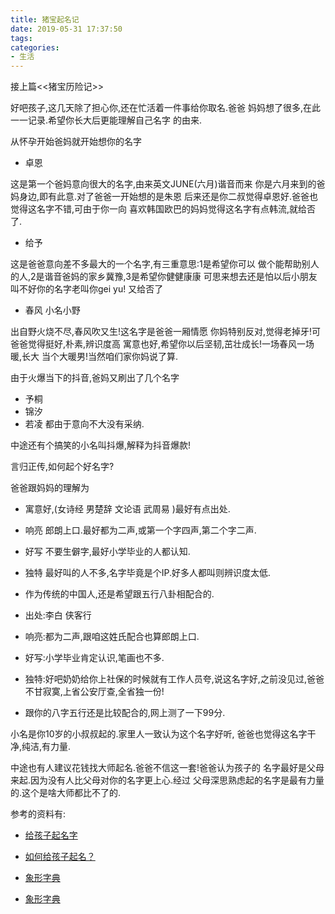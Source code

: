 ```yaml
---
title: 猪宝起名记
date: 2019-05-31 17:37:50
tags:
categories: 
- 生活
---
```


接上篇<<猪宝历险记>>

好吧孩子,这几天除了担心你,还在忙活着一件事给你取名.爸爸
妈妈想了很多,在此一一记录.希望你长大后更能理解自己名字
的由来.

从怀孕开始爸妈就开始想你的名字

* 卓恩

这是第一个爸妈意向很大的名字,由来英文JUNE(六月)谐音而来
你是六月来到的爸妈身边,即有此意.对了爸爸一开始想的是朱恩
后来还是你二叔觉得卓恩好.爸爸也觉得这名字不错,可由于你一向
喜欢韩国欧巴的妈妈觉得这名字有点韩流,就给否了.

* 给予

这是爸爸意向差不多最大的一个名字,有三重意思:1是希望你可以
做个能帮助别人的人,2是谐音爸妈的家乡冀豫,3是希望你健健康康
可思来想去还是怕以后小朋友叫不好你的名字老叫你gei yu!
又给否了

* 春风 小名小野

出自野火烧不尽,春风吹又生!这名字是爸爸一厢情愿
你妈特别反对,觉得老掉牙!可爸爸觉得挺好,朴素,辨识度高
寓意也好,希望你以后坚韧,茁壮成长!一场春风一场暖,长大
当个大暖男!当然咱们家你妈说了算.

由于火爆当下的抖音,爸妈又刷出了几个名字
* 予桐
* 锦汐
* 若凌
都由于意向不大没有采纳.

中途还有个搞笑的小名叫抖爆,解释为抖音爆款!

言归正传,如何起个好名字?

爸爸跟妈妈的理解为

* 寓意好,(女诗经 男楚辞 文论语 武周易 )最好有点出处.

* 响亮 郎朗上口.最好都为二声,或第一个字四声,第二个字二声.

* 好写 不要生僻字,最好小学毕业的人都认知.

* 独特 最好叫的人不多,名字毕竟是个IP.好多人都叫则辨识度太低.

* 作为传统的中国人,还是希望跟五行八卦相配合的.



* 出处:李白 侠客行 

* 响亮:都为二声,跟咱这姓氏配合也算郎朗上口.

* 好写:小学毕业肯定认识,笔画也不多.

* 独特:好吧奶奶给你上社保的时候就有工作人员夸,说这名字好,之前没见过,爸爸不甘寂寞,上省公安厅查,全省独一份!

* 跟你的八字五行还是比较配合的,网上测了一下99分.

小名是你10岁的小叔叔起的.家里人一致认为这个名字好听,
爸爸也觉得这名字干净,纯洁,有力量.

中途也有人建议花钱找大师起名.爸爸不信这一套!爸爸认为孩子的
名字最好是父母来起.因为没有人比父母对你的名字更上心.经过
父母深思熟虑起的名字是最有力量的.这个是啥大师都比不了的.

参考的资料有:

* [给孩子起名字]( https://bookdown.org/baydap/papasdiary/kids-name.html)

* [如何给孩子起名？](
https://www.zhihu.com/question/20436604?sort=created
)

* [象形字典](
http://www.vividict.com/WordInfo.aspx?id=2432
)

* [象形字典](
http://www.vividict.com/WordInfo.aspx?id=908
)




